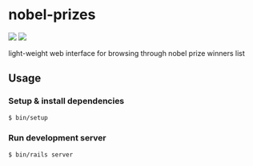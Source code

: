 # nobel-prizes
![](https://github.com/gowda/nobel-prizes/workflows/rubocop/badge.svg)
![](https://github.com/gowda/nobel-prizes/workflows/eslint/badge.svg)

light-weight web interface for browsing through nobel prize winners list

## Usage
### Setup & install dependencies

```bash
$ bin/setup
```

### Run development server

```bash
$ bin/rails server
```
